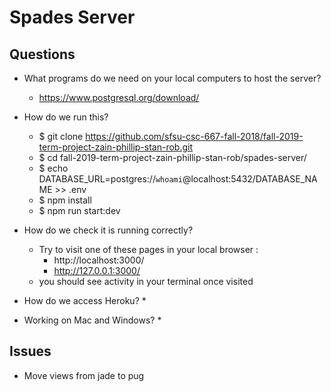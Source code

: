 # Spades Server

## Questions
  * What programs do we need on your local computers to host the server? 
      * https://www.postgresql.org/download/
      
  * How do we run this? 
      * $ git clone https://github.com/sfsu-csc-667-fall-2018/fall-2019-term-project-zain-phillip-stan-rob.git
      * $ cd fall-2019-term-project-zain-phillip-stan-rob/spades-server/
      * $ echo DATABASE_URL=postgres://`whoami`@localhost:5432/DATABASE_NAME >> .env
      * $ npm install
      * $ npm run start:dev
      
  * How do we check it is running correctly?
      * Try to visit one of these pages in your local browser :
          * http://localhost:3000/
          * http://127.0.0.1:3000/
      * you should see activity in your terminal once visited

  * How do we access Heroku?
      *

  * Working on Mac and Windows?
      *

## Issues
  * Move views from jade to pug

